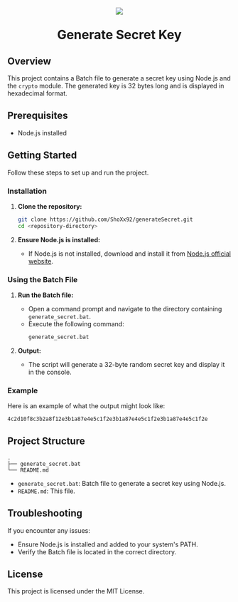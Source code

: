 <h1 align="center">
    <img src="https://imgur.com/VA57evz.png">
    <p>Generate Secret Key</p>
</h1>

## Overview

This project contains a Batch file to generate a secret key using Node.js and the `crypto` module. The generated key is 32 bytes long and is displayed in hexadecimal format.

## Prerequisites

- Node.js installed

## Getting Started

Follow these steps to set up and run the project.

### Installation

1. **Clone the repository:**
    ```sh
    git clone https://github.com/ShoXx92/generateSecret.git
    cd <repository-directory>
    ```

2. **Ensure Node.js is installed:**
    - If Node.js is not installed, download and install it from [Node.js official website](https://nodejs.org/).

### Using the Batch File

1. **Run the Batch file:**
    - Open a command prompt and navigate to the directory containing `generate_secret.bat`.
    - Execute the following command:
      ```sh
      generate_secret.bat
      ```

2. **Output:**
    - The script will generate a 32-byte random secret key and display it in the console.

### Example

Here is an example of what the output might look like:
```sh
4c2d10f8c3b2a8f12e3b1a87e4e5c1f2e3b1a87e4e5c1f2e3b1a87e4e5c1f2e
```

## Project Structure

```
.
├── generate_secret.bat
└── README.md
```

- `generate_secret.bat`: Batch file to generate a secret key using Node.js.
- `README.md`: This file.

## Troubleshooting

If you encounter any issues:
- Ensure Node.js is installed and added to your system's PATH.
- Verify the Batch file is located in the correct directory.

## License

This project is licensed under the MIT License.